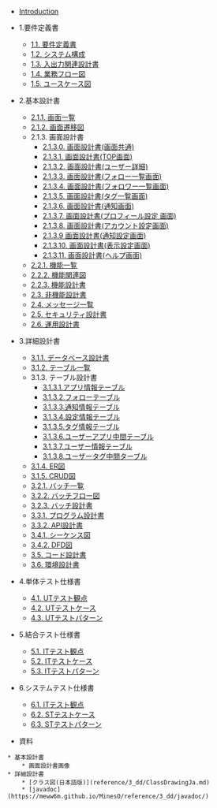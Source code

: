 + [Introduction](README.md)
+ 1.要件定義書
  + [1.1. 要件定義書](1_rd/1.1.RequirementDefinition.md)
  + [1.2. システム構成](1_rd/1.2.SystemConfiguration.md)
  + [1.3. 入出力関連設計書](1_rd/1.3.IORelated.md)
  + [1.4. 業務フロー図](1_rd/1.4.WorkFlowDiagram.md)
  + [1.5. ユースケース図](1_rd/1.5.UseCaseDiagram.md)
  
+ 2.基本設計書 
  + [2.1.1. 画面一覧](2_bd/2.1.1.ScreenList.md)
  + [2.1.2. 画面遷移図](2_bd/2.1.2.ScreenFlowDiagram.md)
  + 2.1.3. 画面設計書
      + [2.1.3.0. 画面設計書(画面共通)](2_bd/2.1.3.ScreenDesign/common.md)
      + [2.1.3.1. 画面設計書(TOP画面)](2_bd/2.1.3.ScreenDesign/sc1.md)
      + [2.1.3.2. 画面設計書(ユーザー詳細)](2_bd/2.1.3.ScreenDesign/sc2.1.md)
      + [2.1.3.3. 画面設計書(フォロー一覧画面)](2_bd/2.1.3.ScreenDesign/sc3.md)
      + [2.1.3.4. 画面設計書(フォロワー一覧画面)](2_bd/2.1.3.ScreenDesign/sc4.md)
      + [2.1.3.5. 画面設計書(タグ一覧画面)](2_bd/2.1.3.ScreenDesign/sc5.md)
      + [2.1.3.6. 画面設計書(通知画面)](2_bd/2.1.3.ScreenDesign/sc6.md)
      + [2.1.3.7. 画面設計書(プロフィール設定 画面)](2_bd/2.1.3.ScreenDesign/sc7-1.md)
      + [2.1.3.8. 画面設計書(アカウント設定画面)](2_bd/2.1.3.ScreenDesign/sc7-2.md)
      + [2.1.3.9 画面設計書(通知設定画面)](2_bd/2.1.3.ScreenDesign/sc7-3.md)
      + [2.1.3.10. 画面設計書(表示設定画面)](2_bd/2.1.3.ScreenDesign/sc7-4.md)
      + [2.1.3.11. 画面設計書(ヘルプ画面)](2_bd/2.1.3.ScreenDesign/sc8.md)
  + [2.2.1. 機能一覧](2_bd/2.2.1.FunctionList.md)
  + [2.2.2. 機能関連図](2_bd/2.2.2.FunctionRelatedDiagram.md)
  + [2.2.3. 機能設計書](2_bd/2.2.3.FunctionDesign.md)
  + [2.3. 非機能設計書](2_bd/2.3.UnFunctionDesign.md)
  + [2.4. メッセージ一覧](2_bd/2.4.MessageList.md)
  + [2.5. セキュリティ設計書](2_bd/2.5.SecurityDesign.md)
  + [2.6. 運用設計書](2_bd/2.6.OperationDesign.md)
  
+ 3.詳細設計書 
  + [3.1.1. データベース設計書](3_dd/3.1.1.DatabaseDesign.md)
  + [3.1.2. テーブル一覧](3_dd/3.1.2.TableList.md)
  + 3.1.3. テーブル設計書
      - [3.1.3.1.アプリ情報テーブル](3_dd/Tables/replace_dbname.apps.md)
      - [3.1.3.2.フォローテーブル](3_dd/Tables/replace_dbname.follow.md)
      - [3.1.3.3.通知情報テーブル](3_dd/Tables/replace_dbname.nortifications.md)
      - [3.1.3.4.設定情報テーブル](3_dd/Tables/replace_dbname.settings.md)
      - [3.1.3.5.タグ情報テーブル](3_dd/Tables/replace_dbname.tags.md)
      - [3.1.3.6.ユーザーアプリ中間テーブル](3_dd/Tables/replace_dbname.userapp.md)
      - [3.1.3.7.ユーザー情報テーブル](3_dd/Tables/replace_dbname.users.md)
      - [3.1.3.8.ユーザータグ中間ターブル](3_dd/Tables/replace_dbname.usertag.md)
  + [3.1.4. ER図](3_dd/3.1.4.ERDiagram.md)
  + [3.1.5. CRUD図](3_dd/3.1.5.CRUDDiagram.md)
  + [3.2.1. バッチ一覧](3_dd/3.2.1.BatchList.md)
  + [3.2.2. バッチフロー図](3_dd/3.2.2.BatchFlowDiagram.md)
  + [3.2.3. バッチ設計書](3_dd/3.2.3.BatchDesign.md)
  + [3.3.1. プログラム設計書](3_dd/3.3.1.ProgramDesign.md)
  + [3.3.2. API設計書](3_dd/3.3.2.APIDesign.md)
  + [3.4.1. シーケンス図](3_dd/3.4.1.SequenceDiagram.md)
  + [3.4.2. DFD図](3_dd/3.4.2.DataFlowDiagram.md)
  + [3.5. コード設計書](3_dd/3.5.CodeDiagram.md)
  + [3.6. 環境設計書](3_dd/3.6.EnvDesign.md)
  
+ 4.単体テスト仕様書 
  + [4.1. UTテスト観点](4_ut/4.1.UTTestViewpoint.md)
  + [4.2. UTテストケース](4_ut/4.2.UTTestCase.md)
  + [4.3. UTテストパターン](4_ut/4.3.UTTestPattern.md)
  
+ 5.結合テスト仕様書 
  + [5.1. ITテスト観点](5_it/5.1.ITTestViewpoint.md)
  + [5.2. ITテストケース](5_it/5.2.ITTestCase.md)
  + [5.3. ITテストパターン](5_it/5.3.ITTestPattern.md)
  
+ 6.システムテスト仕様書 
  + [6.1. ITテスト観点](6_st/6.1.STTestViewpoint.md)
  + [6.2. STテストケース](6_st/6.2.UTTestCase.md)
  + [6.3. STテストパターン](6_st/6.3.STTestPattern.md)

* 資料
<!--    * 要件定義書-->
    * 基本設計書
        * 画面設計書画像
    * 詳細設計書
        * [クラス図(日本語版)](reference/3_dd/ClassDrawingJa.md)
		* [javadoc](https://meww6m.github.io/MinesO/reference/3_dd/javadoc/)
<!--    * 単体テスト仕様書-->
<!--    * 結合テスト仕様書-->
<!--    * システムテスト仕様書-->
